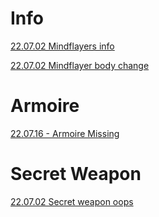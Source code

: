 # Info

[22.07.02 Mindflayers info](../1%20-%20Insights/22.07.02%20Mindflayers%20info.md)



[22.07.02 Mindflayer body change](../1%20-%20Insights/22.07.02%20Mindflayer%20body%20change.md)



# Armoire

[22.07.16 - Armoire Missing](../1%20-%20Insights/22.07.16%20-%20Armoire%20Missing.md)





# Secret Weapon

[22.07.02 Secret weapon oops](../1%20-%20Insights/22.07.02%20Secret%20weapon%20oops.md)